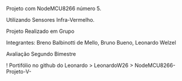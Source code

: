 Projeto com NodeMCU8266 número 5.

Utilizando Sensores Infra-Vermelho.

Projeto Realizado em Grupo

Integrantes: Breno Balbinotti de Mello, Bruno Bueno, Leonardo Welzel

Avaliação Segundo Bimestre

!
Portifólio no github do Leonardo > LeonardoW26 > NodeMCU8266-Projeto-V-